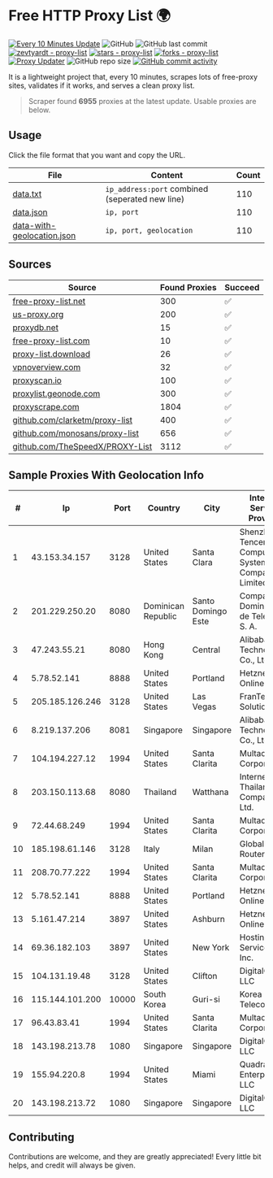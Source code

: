 
# Free HTTP Proxy List 🌍

[![Every 10 Minutes Update](https://github.com/mertguvencli/http-proxy-list/actions/workflows/main.yml/badge.svg?branch=main)](https://github.com/mertguvencli/http-proxy-list/actions/workflows/main.yml)
![GitHub](https://img.shields.io/github/license/mertguvencli/http-proxy-list)
![GitHub last commit](https://img.shields.io/github/last-commit/mertguvencli/http-proxy-list)
[![zevtyardt - proxy-list](https://img.shields.io/static/v1?label=zevtyardt&message=proxy-list&color=blue&logo=github)](https://github.com/zevtyardt/proxy-list "Go to GitHub repo")
[![stars - proxy-list](https://img.shields.io/github/stars/zevtyardt/proxy-list?style=social)](https://github.com/zevtyardt/proxy-list)
[![forks - proxy-list](https://img.shields.io/github/forks/zevtyardt/proxy-list?style=social)](https://github.com/zevtyardt/proxy-list)
[![Proxy Updater](https://github.com/zevtyardt/proxy-list/workflows/Proxy%20Updater/badge.svg)](https://github.com/zevtyardt/proxy-list/actions?query=workflow:"Proxy+Updater")
![GitHub repo size](https://img.shields.io/github/repo-size/zevtyardt/proxy-list)
[![GitHub commit activity](https://img.shields.io/github/commit-activity/m/zevtyardt/proxy-list?logo=commits)](https://github.com/zevtyardt/proxy-list/commits/main)

It is a lightweight project that, every 10 minutes, scrapes lots of free-proxy sites, validates if it works, and serves a clean proxy list.

> Scraper found **6955** proxies at the latest update. Usable proxies are below.

## Usage

Click the file format that you want and copy the URL.

|File|Content|Count|
|----|-------|-----|
|[data.txt](https://raw.githubusercontent.com/mertguvencli/http-proxy-list/main/proxy-list/data.txt)|`ip_address:port` combined (seperated new line)|110|
|[data.json](https://raw.githubusercontent.com/mertguvencli/http-proxy-list/main/proxy-list/data.json)|`ip, port`|110|
|[data-with-geolocation.json](https://raw.githubusercontent.com/mertguvencli/http-proxy-list/main/proxy-list/data-with-geolocation.json)|`ip, port, geolocation`|110|

## Sources

|Source|Found Proxies|Succeed|
|------|-------------|-------|
|[free-proxy-list.net](https://free-proxy-list.net)|300|✅|
|[us-proxy.org](https://www.us-proxy.org)|200|✅|
|[proxydb.net](http://proxydb.net)|15|✅|
|[free-proxy-list.com](https://free-proxy-list.com/?page=&port=&type%5B%5D=http&type%5B%5D=https&up_time=0&search=Search)|10|✅|
|[proxy-list.download](https://www.proxy-list.download/HTTP)|26|✅|
|[vpnoverview.com](https://vpnoverview.com/privacy/anonymous-browsing/free-proxy-servers)|32|✅|
|[proxyscan.io](https://www.proxyscan.io)|100|✅|
|[proxylist.geonode.com](https://proxylist.geonode.com/api/proxy-list?limit=300&page=1&sort_by=lastChecked&sort_type=desc&protocols=http,https)|300|✅|
|[proxyscrape.com](https://api.proxyscrape.com/v2/?request=displayproxies&protocol=http&timeout=10000&country=all&ssl=all&anonymity=all)|1804|✅|
|[github.com/clarketm/proxy-list](https://raw.githubusercontent.com/clarketm/proxy-list/master/proxy-list-raw.txt)|400|✅|
|[github.com/monosans/proxy-list](https://raw.githubusercontent.com/monosans/proxy-list/main/proxies/http.txt)|656|✅|
|[github.com/TheSpeedX/PROXY-List](https://raw.githubusercontent.com/TheSpeedX/PROXY-List/master/http.txt)|3112|✅|


## Sample Proxies With Geolocation Info

|#|Ip|Port|Country|City|Internet Service Provider|
|-|--|----|-------|----|-------------------------|
|1|43.153.34.157|3128|United States|Santa Clara|Shenzhen Tencent Computer Systems Company Limited|
|2|201.229.250.20|8080|Dominican Republic|Santo Domingo Este|Compañía Dominicana de Teléfonos S. A.|
|3|47.243.55.21|8080|Hong Kong|Central|Alibaba (US) Technology Co., Ltd.|
|4|5.78.52.141|8888|United States|Portland|Hetzner Online GmbH|
|5|205.185.126.246|3128|United States|Las Vegas|FranTech Solutions|
|6|8.219.137.206|8081|Singapore|Singapore|Alibaba (US) Technology Co., Ltd.|
|7|104.194.227.12|1994|United States|Santa Clarita|Multacom Corporation|
|8|203.150.113.68|8080|Thailand|Watthana|Internet Thailand Company Ltd.|
|9|72.44.68.249|1994|United States|Santa Clarita|Multacom Corporation|
|10|185.198.61.146|3128|Italy|Milan|Global Router LLC|
|11|208.70.77.222|1994|United States|Santa Clarita|Multacom Corporation|
|12|5.78.52.141|8888|United States|Portland|Hetzner Online GmbH|
|13|5.161.47.214|3897|United States|Ashburn|Hetzner Online GmbH|
|14|69.36.182.103|3897|United States|New York|Hosting Services, Inc.|
|15|104.131.19.48|3128|United States|Clifton|DigitalOcean, LLC|
|16|115.144.101.200|10000|South Korea|Guri-si|Korea Telecom|
|17|96.43.83.41|1994|United States|Santa Clarita|Multacom Corporation|
|18|143.198.213.78|1080|Singapore|Singapore|DigitalOcean, LLC|
|19|155.94.220.8|1994|United States|Miami|QuadraNet Enterprises LLC|
|20|143.198.213.72|1080|Singapore|Singapore|DigitalOcean, LLC|



## Contributing

Contributions are welcome, and they are greatly appreciated! Every
little bit helps, and credit will always be given.

